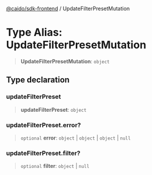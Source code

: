 [@caido/sdk-frontend](../index.md) / UpdateFilterPresetMutation

# Type Alias: UpdateFilterPresetMutation

> **UpdateFilterPresetMutation**: `object`

## Type declaration

### updateFilterPreset

> **updateFilterPreset**: `object`

### updateFilterPreset.error?

> `optional` **error**: `object` \| `object` \| `object` \| `null`

### updateFilterPreset.filter?

> `optional` **filter**: `object` \| `null`
